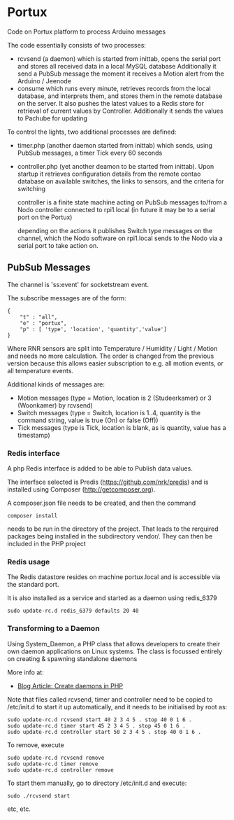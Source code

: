 # Portux

Code on Portux platform to process Arduino messages

The code essentially consists of two processes:
- rcvsend (a daemon) which is started from inittab, opens the serial port and
  stores all received data in a local MySQL database
  Additionally it send a PubSub message the moment it receives a Motion alert from
  the Arduino / Jeenode
- consume which runs every minute, retrieves records from the local
  database, and interprets them, and stores them in the remote database on the server.
  It also pushes the latest values to a Redis store for retrieval of current values by
  Controller.
  Additionally it sends the values to Pachube for updating
  
To control the lights, two additional processes are defined:

- timer.php (another daemon started from inittab) which sends, using PubSub messages, a
  timer Tick every 60 seconds

- controller.php (yet another deamon to be started from inittab). Upon startup it
  retrieves configuration details from the remote contao database on available switches,
  the links to sensors, and the criteria for switching
  
  controller is a finite state machine acting on PubSub messages to/from a Nodo controller
  connected to rpi1.local (in future it may be to a serial port on the Portux)
  
  depending on the actions it publishes Switch type messages on the channel, which the 
  Nodo software on rpi1.local sends to the Nodo via a serial port to take action on.

## PubSub Messages

The channel is 'ss:event' for socketstream event.

The subscribe messages are of the form:

    {
        "t" : "all",
        "e" : "portux",
        "p" : [ 'type', 'location', 'quantity','value']
    }

Where RNR sensors are split into <sensortype> Temperature / Humidity / Light / Motion
and <value> needs no more calculation. The order is changed from the previous version
because this allows easier subscription to e.g. all motion events, or all temperature events.

Additional kinds of messages are:

* Motion messages (type = Motion, location is 2 (Studeerkamer) or 3 (Woonkamer) by rcvsend)
* Switch messages (type = Switch, location is 1..4, quantity is the command string, 
  value is true (On) or false (Off))
* Tick messages (type is Tick, location is blank, as is quantity, value has a timestamp)


### Redis interface

A php Redis interface is added to be able to Publish data values.

The interface selected is Predis (https://github.com/nrk/predis) and is installed
using Composer (http://getcomposer.org).

A composer.json file needs to be created, and then the command

    composer install

needs to be run in the directory of the project. That leads to the rerquired packages
being installed in the subdirectory vendor/. They can then be included in the PHP project

### Redis usage

The Redis datastore resides on machine portux.local and is accessible via
the standard port.

It is also installed as a service and started as a daemon using redis_6379

    sudo update-rc.d redis_6379 defaults 20 40


### Transforming to a Daemon

Using System_Daemon, a PHP class that allows developers to create their own daemon 
applications on Linux systems. The class is focussed entirely on creating & 
spawning standalone daemons

More info at:

- [Blog Article: Create daemons in PHP][1]

  [1]: http://kevin.vanzonneveld.net/techblog/article/create_daemons_in_php/
  
Note that files called rcvsend, timer and controller need to be copied to /etc/init.d
to start it up automatically, and it needs to be initialised by root as:

    sudo update-rc.d rcvsend start 40 2 3 4 5 . stop 40 0 1 6 .
    sudo update-rc.d timer start 45 2 3 4 5 . stop 45 0 1 6 .
    sudo update-rc.d controller start 50 2 3 4 5 . stop 40 0 1 6 .

To remove, execute

    sudo update-rc.d rcvsend remove
    sudo update-rc.d timer remove
    sudo update-rc.d controller remove
   
To start them manually, go to directory /etc/init.d and execute:

    sudo ./rcvsend start
    
etc, etc. 
